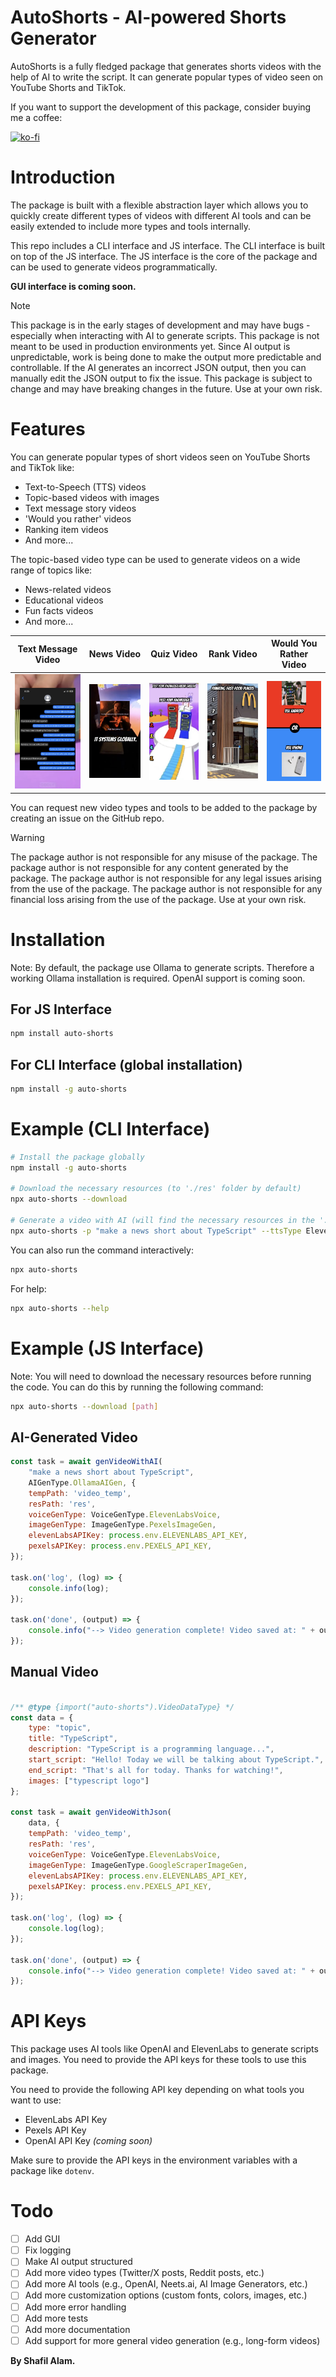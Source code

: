 # AutoShorts - AI-powered Shorts Generator

AutoShorts is a fully fledged package that generates shorts videos with the help of AI to write the script. It can generate popular types of video seen on YouTube Shorts and TikTok.
 
If you want to support the development of this package, consider buying me a coffee:

[![ko-fi](https://img.shields.io/badge/Ko--fi-F16061?style=for-the-badge&logo=ko-fi&logoColor=white)](https://ko-fi.com/shafilalam)

# Introduction

The package is built with a flexible abstraction layer which allows you to quickly create different types of videos with different AI tools and can be easily extended to include more types and tools internally.

This repo includes a CLI interface and JS interface. The CLI interface is built on top of the JS interface. The JS interface is the core of the package and can be used to generate videos programmatically.

**GUI interface is coming soon.**

> [!NOTE]
> This package is in the early stages of development and may have bugs - especially when interacting with AI to generate scripts. This package is not meant to be used in production environments yet. Since AI output is unpredictable, work is being done to make the output more predictable and controllable. If the AI generates an incorrect JSON output, then you can manually edit the JSON output to fix the issue. This package is subject to change and may have breaking changes in the future. Use at your own risk.

# Features
You can generate popular types of short videos seen on YouTube Shorts and TikTok like:
- Text-to-Speech (TTS) videos
- Topic-based videos with images
- Text message story videos
- 'Would you rather' videos
- Ranking item videos
- And more...

The topic-based video type can be used to generate videos on a wide range of topics like:
- News-related videos
- Educational videos
- Fun facts videos
- And more...

| Text Message Video | News Video | Quiz Video | Rank Video | Would You Rather Video |
| --- | --- | --- | --- | --- |
| ![Text Message Video](example/images/msg.jpeg) | ![News Video](example/images/news.jpeg) | ![Quiz Video](example/images/quiz.jpeg) | ![Rank Video](example/images/rank.jpeg) | ![Would You Rather Video](example/images/rather.jpeg) |

You can request new video types and tools to be added to the package by creating an issue on the GitHub repo.

> [!WARNING]
> The package author is not responsible for any misuse of the package. The package author is not responsible for any content generated by the package. The package author is not responsible for any legal issues arising from the use of the package. The package author is not responsible for any financial loss arising from the use of the package. Use at your own risk.

# Installation

Note: By default, the package use Ollama to generate scripts. Therefore a working Ollama installation is required. OpenAI support is coming soon.

## For JS Interface
```bash
npm install auto-shorts
```

## For CLI Interface (global installation)
```bash
npm install -g auto-shorts
```

# Example (CLI Interface)
```bash
# Install the package globally
npm install -g auto-shorts

# Download the necessary resources (to './res' folder by default)
npx auto-shorts --download

# Generate a video with AI (will find the necessary resources in the './res' folder)
npx auto-shorts -p "make a news short about TypeScript" --ttsType ElevenLabsVoice --imageType PexelsImageGen --elevenLabsAPIKey YOUR_ELEVENLABS_API_KEY --pexelsAPIKey YOUR_PEXELS_API_KEY
```

You can also run the command interactively:
```bash
npx auto-shorts
```

For help:
```bash
npx auto-shorts --help
```

# Example (JS Interface)

Note: You will need to download the necessary resources before running the code. You can do this by running the following command:
```bash
npx auto-shorts --download [path]
```

## AI-Generated Video
```javascript
const task = await genVideoWithAI(
    "make a news short about TypeScript",
    AIGenType.OllamaAIGen, {
    tempPath: 'video_temp',
    resPath: 'res',
    voiceGenType: VoiceGenType.ElevenLabsVoice,
    imageGenType: ImageGenType.PexelsImageGen,
    elevenLabsAPIKey: process.env.ELEVENLABS_API_KEY,
    pexelsAPIKey: process.env.PEXELS_API_KEY,
});

task.on('log', (log) => {
    console.info(log);
});

task.on('done', (output) => {
    console.info("--> Video generation complete! Video saved at: " + output);
});
```

## Manual Video
```javascript

/** @type {import("auto-shorts").VideoDataType} */
const data = {
    type: "topic",
    title: "TypeScript",
    description: "TypeScript is a programming language...",
    start_script: "Hello! Today we will be talking about TypeScript.",
    end_script: "That's all for today. Thanks for watching!",
    images: ["typescript logo"]
};

const task = await genVideoWithJson(
    data, {
    tempPath: 'video_temp',
    resPath: 'res',
    voiceGenType: VoiceGenType.ElevenLabsVoice,
    imageGenType: ImageGenType.GoogleScraperImageGen,
    elevenLabsAPIKey: process.env.ELEVENLABS_API_KEY,
    pexelsAPIKey: process.env.PEXELS_API_KEY,
});

task.on('log', (log) => {
    console.log(log);
});

task.on('done', (output) => {
    console.info("--> Video generation complete! Video saved at: " + output);
});
```

# API Keys

This package uses AI tools like OpenAI and ElevenLabs to generate scripts and images. You need to provide the API keys for these tools to use this package.

You need to provide the following API key depending on what tools you want to use:
- ElevenLabs API Key
- Pexels API Key
- OpenAI API Key *(coming soon)*

Make sure to provide the API keys in the environment variables with a package like `dotenv`.

# Todo
- [ ] Add GUI
- [ ] Fix logging
- [ ] Make AI output structured
- [ ] Add more video types (Twitter/X posts, Reddit posts, etc.)
- [ ] Add more AI tools (e.g., OpenAI, Neets.ai, AI Image Generators, etc.)
- [ ] Add more customization options (custom fonts, colors, images, etc.)
- [ ] Add more error handling
- [ ] Add more tests
- [ ] Add more documentation
- [ ] Add support for more general video generation (e.g., long-form videos)

**By Shafil Alam.**
